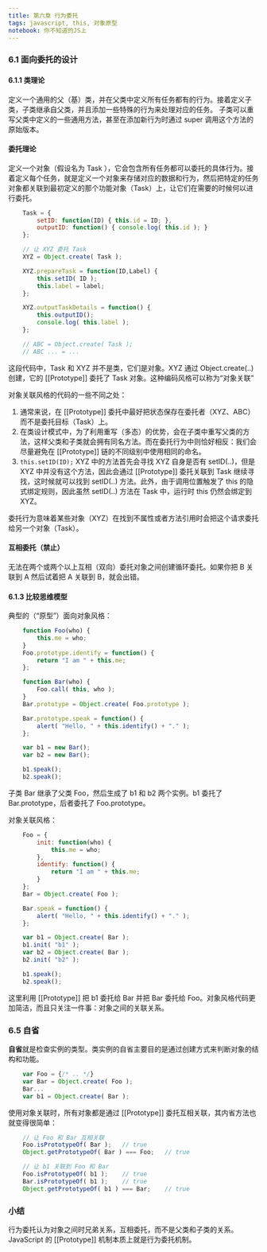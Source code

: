 ```yaml
---
title: 第六章 行为委托 
tags: javascript, this, 对象原型
notebook: 你不知道的JS上
---
```

### 6.1 面向委托的设计
#### 6.1.1 类理论
定义一个通用的父（基）类，并在父类中定义所有任务都有的行为。接着定义子类，子类继承自父类，并且添加一些特殊的行为来处理对应的任务。
子类可以重写父类中定义的一些通用方法，甚至在添加新行为时通过 super 调用这个方法的原始版本。

#### 委托理论
定义一个对象（假设名为 Task ），它会包含所有任务都可以委托的具体行为。接着定义每个任务，就是定义一个对象来存储对应的数据和行为，然后把特定的任务对象都关联到最初定义的那个功能对象（Task）上，让它们在需要的时候何以进行委托。
```javascript
    Task = {
        setID: function(ID) { this.id = ID; },
        outputID: function() { console.log( this.id ); }
    };

    // 让 XYZ 委托 Task
    XYZ = Object.create( Task );

    XYZ.prepareTask = function(ID,Label) {
        this.setID( ID );
        this.label = label;
    };

    XYZ.outputTaskDetails = function() {
        this.outputID();
        console.log( this.label );
    };

    // ABC = Object.create( Task );
    // ABC ... = ...
```
这段代码中，Task 和 XYZ 并不是类，它们是对象。XYZ 通过 Object.create(..)创建，它的 [[Prototype]] 委托了 Task 对象。这种编码风格可以称为“对象关联”

对象关联风格的代码的一些不同之处：
1. 通常来说，在 [[Prototype]] 委托中最好把状态保存在委托者（XYZ、ABC）而不是委托目标（Task）上。
2. 在类设计模式中，为了利用重写（多态）的优势，会在子类中重写父类的方法，这样父类和子类就会拥有同名方法。而在委托行为中则恰好相反：我们会尽量避免在  [[Prototype]] 链的不同级别中使用相同的命名。
3. `this.setID(ID);` XYZ 中的方法首先会寻找 XYZ 自身是否有 setID(..)，但是 XYZ 中并没有这个方法，因此会通过 [[Prototype]] 委托关联到 Task 继续寻找，这时候就可以找到 setID(..) 方法。此外，由于调用位置触发了 this 的隐式绑定规则，因此虽然 setID(..) 方法在 Task 中，运行时 this 仍然会绑定到 XYZ。

委托行为意味着某些对象（XYZ）在找到不属性或者方法引用时会把这个请求委托给另一个对象（Task）。

#### 互相委托（禁止）
无法在两个或两个以上互相（双向）委托对象之间创建循环委托。如果你把 B 关联到 A 然后试着把 A 关联到 B，就会出错。

#### 6.1.3 比较思维模型
典型的（“原型”）面向对象风格：
```javascript
    function Foo(who) {
        this.me = who;
    }
    Foo.prototype.identify = function() {
        return "I am " + this.me;
    };

    function Bar(who) {
        Foo.call( this, who );
    }
    Bar.prototype = Object.create( Foo.prototype );

    Bar.prototype.speak = function() {
        alert( "Hello, " + this.identify() + "." );
    };

    var b1 = new Bar();
    var b2 = new Bar();

    b1.speak();
    b2.speak();
```
子类 Bar 继承了父类 Foo，然后生成了 b1 和 b2 两个实例。b1 委托了 Bar.prototype，后者委托了 Foo.prototype。

对象关联风格：
```javascript
    Foo = {
        init: function(who) {
            this.me = who;
        },
        identify: function() {
            return "I am " + this.me;
        }
    };
    Bar = Object.create( Foo );

    Bar.speak = function() {
        alert( "Hello, " + this.identify() + "." );
    };

    var b1 = Object.create( Bar );
    b1.init( "b1" );
    var b2 = Object.create( Bar );
    b2.init( "b2" );

    b1.speak();
    b2.speak();
```
这里利用 [[Prototype]] 把 b1 委托给 Bar 并把 Bar 委托给 Foo。对象风格代码更加简洁，而且只关注一件事：对象之间的关联关系。

### 6.5 自省
**自省**就是检查实例的类型。类实例的自省主要目的是通过创建方式来判断对象的结构和功能。
```javascript
    var Foo = {/* .. */}
    var Bar = Object.create( Foo );
    Bar...
    var b1 = Object.create( Bar );
```
使用对象关联时，所有对象都是通过 [[Prototype]] 委托互相关联，其内省方法也就变得很简单：
```javascript
    // 让 Foo 和 Bar 互相关联
    Foo.isPrototypeOf( Bar );   // true
    Object.getPrototypeOf( Bar ) === Foo;   // true

    // 让 b1 关联到 Foo 和 Bar
    Foo.isPrototypeOf( b1 );    // true
    Bar.isPrototypeOf( b1 );    // true
    Object.getPrototypeOf( b1 ) === Bar;    // true
```

### 小结
行为委托认为对象之间时兄弟关系，互相委托，而不是父类和子类的关系。JavaScript 的 [[Prototype]] 机制本质上就是行为委托机制。
